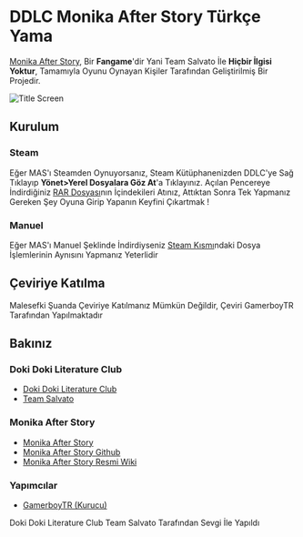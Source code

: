 # DDLC Monika After Story Türkçe Yama

[Monika After Story](https://www.monikaafterstory.com/), Bir **Fangame**'dir Yani Team Salvato İle **Hiçbir İlgisi Yoktur**, Tamamıyla Oyunu Oynayan Kişiler Tarafından Geliştirilmiş Bir Projedir.

![Title Screen](https://i.hizliresim.com/j9y5ekn.jpg)

## Kurulum

### Steam

Eğer MAS'ı Steamden Oynuyorsanız, Steam Kütüphanenizden DDLC'ye Sağ Tıklayıp **Yönet>Yerel Dosyalara Göz At**'a Tıklayınız. Açılan Pencereye İndirdiğiniz [RAR Dosyası](https://github.com/gamerboytr/ddlc-mas-tr-patch/releases)nın İçindekileri Atınız, Attıktan Sonra Tek Yapmanız Gereken Şey Oyuna Girip Yapanın Keyfini Çıkartmak !

### Manuel

Eğer MAS'ı Manuel Şeklinde İndirdiyseniz [Steam Kısmı](https://github.com/gamerboytr/ddlc-mas-tr-patch#Steam)ndaki Dosya İşlemlerinin Aynısını Yapmanız Yeterlidir

## Çeviriye Katılma

Malesefki Şuanda Çeviriye Katılmanız Mümkün Değildir, Çeviri GamerboyTR Tarafından Yapılmaktadır

## Bakınız

### Doki Doki Literature Club

- [Doki Doki Literature Club](https://ddlc.moe/)
- [Team Salvato](http://teamsalvato.com/)

### Monika After Story

- [Monika After Story](https://www.monikaafterstory.com/)
- [Monika After Story Github](https://github.com/Monika-After-Story/MonikaModDev)
- [Monika After Story Resmi Wiki](https://github.com/Monika-After-Story/MonikaModDev/wiki)

### Yapımcılar

- [GamerboyTR (Kurucu)](https://linktr.ee/GamerboyTR)

Doki Doki Literature Club Team Salvato Tarafından Sevgi İle Yapıldı
